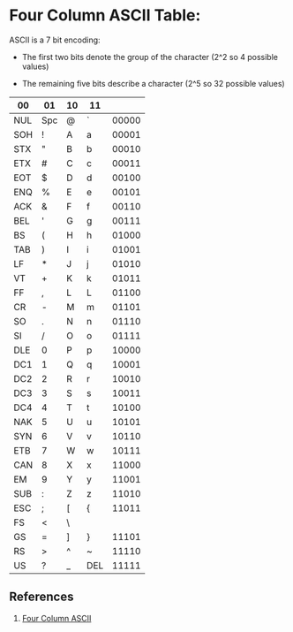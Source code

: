 # Four Column ASCII Table:

ASCII is a 7 bit encoding:

* The first two bits denote the group of the character (2^2 so 4 possible values)

* The remaining five bits describe a character (2^5 so 32 possible values)

| 00 | 01 | 10 | 11 |    |
| --- | --- | --- | --- | --- |
| NUL | Spc | @ | ` | 00000 |
| SOH | ! | A | a | 00001 |
| STX | " | B | b | 00010 |
| ETX | # | C | c | 00011 |
| EOT | $ | D | d | 00100 |
| ENQ | % | E | e | 00101 |
| ACK | & | F | f | 00110 |
| BEL | ' | G | g | 00111 |
| BS | ( | H | h | 01000 |
| TAB | ) | I | i | 01001 |
| LF | * | J | j | 01010 |
| VT | + | K | k | 01011 |
| FF | , | L | L | 01100 |
| CR | - | M | m | 01101 |
| SO | . | N | n | 01110 |
| SI | / | O | o | 01111 |
| DLE | 0 | P | p | 10000 |
| DC1 | 1 | Q | q | 10001 |
| DC2 | 2 | R | r | 10010 |
| DC3 | 3 | S | s | 10011 |
| DC4 | 4 | T | t | 10100 |
| NAK | 5 | U | u | 10101 |
| SYN | 6 | V | v | 10110 |
| ETB | 7 | W | w | 10111 |
| CAN | 8 | X | x | 11000 |
| EM | 9 | Y | y | 11001 |
| SUB |: |Z | z | 11010 |
| ESC | ; | [ | { | 11011 |
| FS | < | \ | | | 11100 |
| GS | = | ] | } | 11101 |
| RS | > | ^ | ~ | 11110 |
| US | ? | _ | DEL | 11111 |

## References

1. [Four Column ASCII](https://garbagecollected.org/2017/01/31/four-column-ascii/)